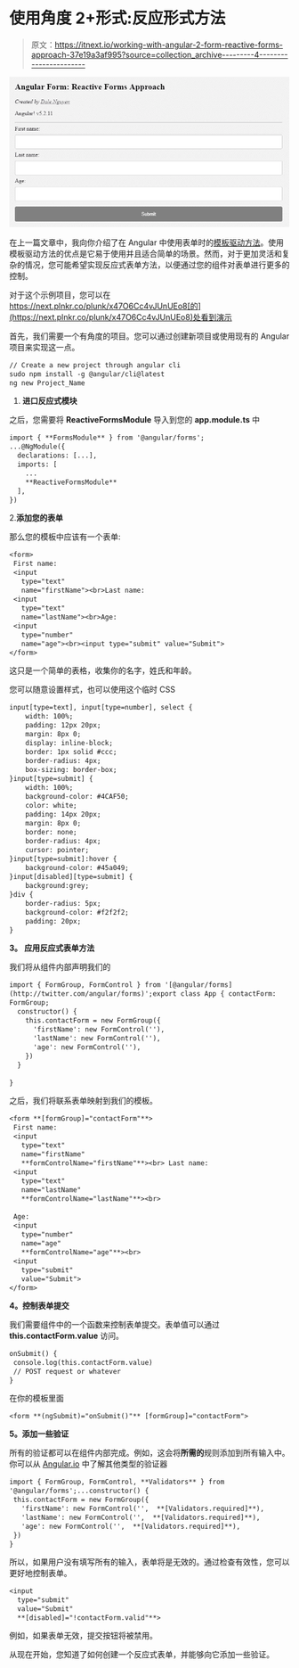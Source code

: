# 使用角度 2+形式:反应形式方法

> 原文：<https://itnext.io/working-with-angular-2-form-reactive-forms-approach-37e19a3af995?source=collection_archive---------4----------------------->

![](img/2aa5be02bab70bd2f7cfab3783eefea0.png)

在上一篇文章中，我向你介绍了在 Angular 中使用表单时的[模板驱动方法](/working-with-angular-2-form-template-driven-approach-58182fc73150)。使用模板驱动方法的优点是它易于使用并且适合简单的场景。然而，对于更加灵活和复杂的情况，您可能希望实现反应式表单方法，以便通过您的组件对表单进行更多的控制。

对于这个示例项目，您可以在 https://next.plnkr.co/plunk/x47O6Cc4vJUnUEo8[的](https://next.plnkr.co/plunk/x47O6Cc4vJUnUEo8)处看到演示

首先，我们需要一个有角度的项目。您可以通过创建新项目或使用现有的 Angular 项目来实现这一点。

```
// Create a new project through angular cli
sudo npm install -g @angular/cli@latest
ng new Project_Name
```

1.  **进口反应式模块**

之后，您需要将 **ReactiveFormsModule** 导入到您的 **app.module.ts** 中

```
import { **FormsModule** } from '@angular/forms';
...@NgModule({
  declarations: [...],
  imports: [
    ...
    **ReactiveFormsModule**
  ],
})
```

2.**添加您的表单**

那么您的模板中应该有一个表单:

```
<form>
 First name: 
 <input 
   type="text"
   name="firstName"><br>Last name: 
 <input 
   type="text" 
   name="lastName"><br>Age:
 <input 
   type="number" 
   name="age"><br><input type="submit" value="Submit">
</form>
```

这只是一个简单的表格，收集你的名字，姓氏和年龄。

您可以随意设置样式，也可以使用这个临时 CSS

```
input[type=text], input[type=number], select {
    width: 100%;
    padding: 12px 20px;
    margin: 8px 0;
    display: inline-block;
    border: 1px solid #ccc;
    border-radius: 4px;
    box-sizing: border-box;
}input[type=submit] {
    width: 100%;
    background-color: #4CAF50;
    color: white;
    padding: 14px 20px;
    margin: 8px 0;
    border: none;
    border-radius: 4px;
    cursor: pointer;
}input[type=submit]:hover {
    background-color: #45a049;
}input[disabled][type=submit] {
    background:grey;
}div {
    border-radius: 5px;
    background-color: #f2f2f2;
    padding: 20px;
}
```

**3。** **应用反应式表单方法**

我们将从组件内部声明我们的

```
import { FormGroup, FormControl } from '[@angular/forms](http://twitter.com/angular/forms)';export class App { contactForm: FormGroup;
  constructor() {
    this.contactForm = new FormGroup({
      'firstName': new FormControl(''),
      'lastName': new FormControl(''),
      'age': new FormControl(''),
    })
  }

}
```

之后，我们将联系表单映射到我们的模板。

```
<form **[formGroup]="contactForm"**>
 First name: 
 <input 
   type="text" 
   name="firstName"
   **formControlName="firstName"**><br> Last name: 
 <input 
   type="text" 
   name="lastName"
   **formControlName="lastName"**><br>

 Age:
 <input 
   type="number" 
   name="age" 
   **formControlName="age"**><br>
 <input 
   type="submit" 
   value="Submit">
</form>
```

**4。控制表单提交**

我们需要组件中的一个函数来控制表单提交。表单值可以通过 **this.contactForm.value** 访问。

```
onSubmit() {    
 console.log(this.contactForm.value)
 // POST request or whatever
}
```

在你的模板里面

```
<form **(ngSubmit)="onSubmit()"** [formGroup]="contactForm">
```

**5。添加一些验证**

所有的验证都可以在组件内部完成。例如，这会将**所需的**规则添加到所有输入中。你可以从 [Angular.io](https://angular.io/api/forms/Validators) 中了解其他类型的验证器

```
import { FormGroup, FormControl, **Validators** } from '@angular/forms';...constructor() {
 this.contactForm = new FormGroup({
   'firstName': new FormControl('',  **[Validators.required]**),
   'lastName': new FormControl('',  **[Validators.required]**),
   'age': new FormControl('',  **[Validators.required]**),
 })
}
```

所以，如果用户没有填写所有的输入，表单将是无效的。通过检查有效性，您可以更好地控制表单。

```
<input 
  type="submit" 
  value="Submit" 
  **[disabled]="!contactForm.valid"**>
```

例如，如果表单无效，提交按钮将被禁用。

从现在开始，您知道了如何创建一个反应式表单，并能够向它添加一些验证。